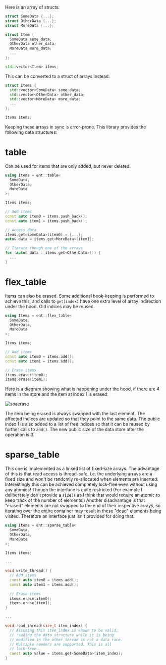 Here is an array of structs:

```c++
struct SomeData {...};
struct OtherData {...};
struct MoreData {...};

struct Item {
  SomeData some_data;
  OtherData other_data;
  MoreData more_data;
  ...
};

std::vector<Item> items;
```

This can be converted to a struct of arrays instead:

```c++
struct Items {
  std::vector<SomeData> some_data;
  std::vector<OtherData> other_data;
  std::vector<MoreData> more_data;
  ...
};

Items items;
```

Keeping these arrays in sync is error-prone. This library provides the following data structures:

# table

Can be used for items that are only added, but never deleted.

```c++
using Items = ent::table<
  SomeData,
  OtherData,
  MoreData
>;

Items items;

// Add items
const auto item0 = items.push_back();
const auto item1 = items.push_back();

// Access data
items.get<SomeData>(item0) = {...};
auto& data = items.get<MoreData>(item1);

// Iterate though one of the arrays
for (auto& data : items.get<OtherData>()) {
  ...
}
```

# flex_table

Items can also be erased. Some additional book-keeping is performed to achieve this, and calls to `get(index)` have one extra level of array indirection under the hood. Old indices may be reused.

```c++
using Items = ent::flex_table<
  SomeData,
  OtherData,
  MoreData
>;

Items items;

// Add items
const auto item0 = items.add();
const auto item1 = items.add();

// Erase items
items.erase(item0);
items.erase(item1);
```
Here is a diagram showing what is happening under the hood, if there are 4 items in the store and the item at index 1 is erased:

![soaerase](https://github.com/colugomusic/ent/assets/68328892/e4b61736-26fe-4dd2-a4e4-22c82e29ef9e)

The item being erased is always swapped with the last element. The affected indices are updated so that they point to the same data. The public index 1 is also added to a list of free indices so that it can be reused by further calls to `add()`. The new public size of the data store after the operation is 3.

# sparse_table

This one is implemented as a linked list of fixed-size arrays. The advantage of this is that read access is thread-safe, i.e. the underlying arrays are a fixed size and won't be randomly re-allocated when elements are inserted. Interestingly this can be achieved completely lock-free even without using any atomics! Though the interface is quite restricted (For example I deliberately don't provide a `size()` as I think that would require an atomic to keep track of the number of elements.) Another disadvantage is that "erased" elements are not swapped to the end of their respective arrays, so iterating over the entire container may result in these "dead" elements being visited. Therefore an interface just isn't provided for doing that.

```c++
using Items = ent::sparse_table<
  SomeData,
  OtherData,
  MoreData
>;

Items items;

...

void write_thread() {
  // Add items
  const auto item0 = items.add();
  const auto item1 = items.add();
  
  // Erase items
  items.erase(item0);
  items.erase(item1);
}

...

void read_thread(size_t item_index) {
  // Assuming this item_index is known to be valid,
  // reading the data structure while it is being
  // modified in the other thread is not a data race.
  // Multiple readers are supported. This is all
  // lock-free.
  const auto value = items.get<SomeData>(item_index);
}
```
